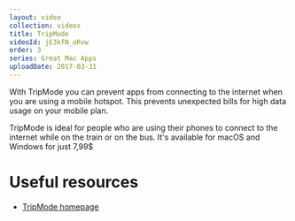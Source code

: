 ```yaml
---
layout: video
collection: videos
title: TripMode
videoId: jE3kfN_oRvw
order: 3
series: Great Mac Apps
uploadDate: 2017-03-31
---
```


With TripMode you can prevent apps from connecting to the internet when you are using a mobile hotspot. This prevents unexpected bills for high data usage on your mobile plan.

TripMode is ideal for people who are using their phones to connect to the internet while on the train or on the bus. It's available for macOS and Windows for just 7,99$

# Useful resources
* <a href="https://goo.gl/CrbDuJ" target="_blank">TripMode homepage</a>